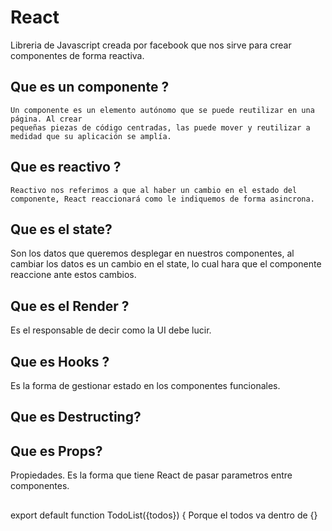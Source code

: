 # React 

Libreria de Javascript creada por facebook que nos sirve para crear componentes de forma reactiva.

## Que es un componente ?
    Un componente es un elemento autónomo que se puede reutilizar en una página. Al crear
    pequeñas piezas de código centradas, las puede mover y reutilizar a medidad que su aplicación se amplía.

## Que es reactivo ? 
    Reactivo nos referimos a que al haber un cambio en el estado del componente, React reaccionará como le indiquemos de forma asincrona.

## Que es el state?
Son los datos que queremos desplegar en nuestros componentes, al cambiar los datos es un cambio en el state, lo cual hara que el componente reaccione ante estos cambios.

## Que es el Render ? 
Es el responsable de decir como la UI debe lucir.

## Que es Hooks ?
Es la forma de gestionar estado en los componentes funcionales.
## Que es Destructing?

## Que es Props?
Propiedades. Es la forma que tiene React de pasar parametros entre componentes.


##
export default function TodoList({todos}) {
    Porque el todos va dentro de {}
